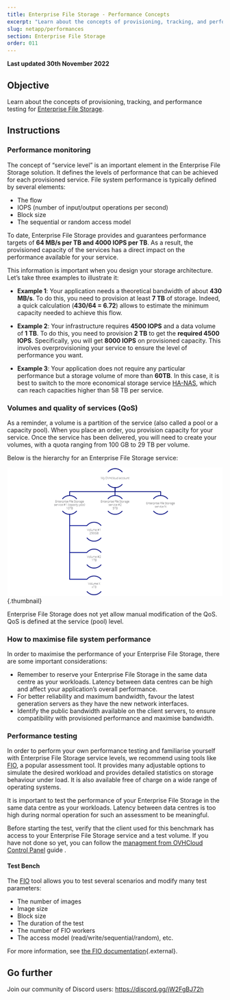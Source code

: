 ```yaml
---
title: Enterprise File Storage - Performance Concepts
excerpt: "Learn about the concepts of provisioning, tracking, and performance testing for Enterprise File Storage"
slug: netapp/performances
section: Enterprise File Storage
order: 011
---
```


**Last updated 30th November 2022**

## Objective

Learn about the concepts of provisioning, tracking, and performance testing for [Enterprise File Storage](https://www.ovhcloud.com/en/storage-solutions/enterprise-file-storage/).

## Instructions

### Performance monitoring

The concept of “service level” is an important element in the Enterprise File Storage solution. It defines the levels of performance that can be achieved for each provisioned service. File system performance is typically defined by several elements:

- The flow
- IOPS (number of input/output operations per second)
- Block size
- The sequential or random access model

To date, Enterprise File Storage provides and guarantees performance targets of **64 MB/s per TB and 4000 IOPS per TB**. As a result, the provisioned capacity of the services has a direct impact on the performance available for your service.

This information is important when you design your storage architecture. Let’s take three examples to illustrate it:

- **Example 1**: Your application needs a theoretical bandwidth of about **430 MB/s**. To do this, you need to provision at least **7 TB** of storage. Indeed, a quick calculation (**430/64 = 6.72**) allows to estimate the minimum capacity needed to achieve this flow.

- **Example 2**: Your infrastructure requires **4500 IOPS** and a data volume of **1 TB**. To do this, you need to provision **2 TB** to get the **required 4500 IOPS**. Specifically, you will get **8000 IOPS** on provisioned capacity. This involves overprovisioning your service to ensure the level of performance you want.

- **Example 3**: Your application does not require any particular performance but a storage volume of more than **60TB**. In this case, it is best to switch to the more economical storage service [HA-NAS](https://www.ovhcloud.com/en/storage-solutions/nas-ha/), which can reach capacities higher than 58 TB per service.

### Volumes and quality of services (QoS)

As a reminder, a volume is a partition of the service (also called a pool or a capacity pool). When you place an order, you provision capacity for your service. Once the service has been delivered, you will need to create your volumes, with a quota ranging from 100 GB to 29 TB per volume.

Below is the hierarchy for an Enterprise File Storage service:

![Enterprise File Storage Perf 1](images/Netapp_Hierarchie_2.png){.thumbnail}

Enterprise File Storage does not yet allow manual modification of the QoS. QoS is defined at the service (pool) level.

### How to maximise file system performance

In order to maximise the performance of your Enterprise File Storage, there are some important considerations:

- Remember to reserve your Enterprise File Storage in the same data centre as your workloads. Latency between data centres can be high and affect your application’s overall performance.
- For better reliability and maximum bandwidth, favour the latest generation servers as they have the new network interfaces.
- Identify the public bandwidth available on the client servers, to ensure compatibility with provisioned performance and maximise bandwidth.

### Performance testing

In order to perform your own performance testing and familiarise yourself with Enterprise File Storage service levels, we recommend using tools like [FIO](https://github.com/axboe/fio), a popular assessment tool. It provides many adjustable options to simulate the desired workload and provides detailed statistics on storage behaviour under load. It is also available free of charge on a wide range of operating systems.

It is important to test the performance of your Enterprise File Storage in the same data centre as your workloads. Latency between data centres is too high during normal operation for such an assessment to be meaningful.

Before starting the test, verify that the client used for this benchmark has access to your Enterprise File Storage service and a test volume. If you have not done so yet, you can follow the [managment from OVHCloud Control Panel](https://docs.ovh.com/en/storage/file-storage/netapp/control-panel/) guide .

#### Test Bench

The [FIO](https://github.com/axboe/fio) tool allows you to test several scenarios and modify many test parameters:

- The number of images
- Image size
- Block size
- The duration of the test
- The number of FIO workers
- The access model (read/write/sequential/random), etc.

For more information, see [the FIO documentation](https://fio.readthedocs.io/en/latest/index.html){.external}.

## Go further

Join our community of Discord users: <https://discord.gg/jW2FgBJ72h>